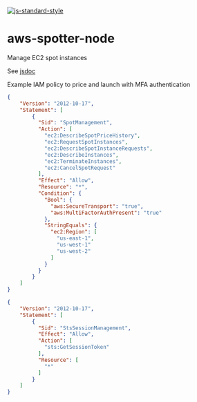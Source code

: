 [![js-standard-style](https://img.shields.io/badge/code%20style-standard-brightgreen.svg?style=flat)](https://github.com/feross/standard)

# aws-spotter-node
Manage EC2 spot instances

See [jsdoc](./doc/index.md)

Example IAM policy to price and launch with MFA authentication
```json
{
    "Version": "2012-10-17",
    "Statement": [
        {
          "Sid": "SpotManagement",
          "Action": [
            "ec2:DescribeSpotPriceHistory",
            "ec2:RequestSpotInstances",
            "ec2:DescribeSpotInstanceRequests",
            "ec2:DescribeInstances",
            "ec2:TerminateInstances",
            "ec2:CancelSpotRequest"
          ],
          "Effect": "Allow",
          "Resource": "*",
          "Condition": {
            "Bool": {
              "aws:SecureTransport": "true",
              "aws:MultiFactorAuthPresent": "true"
            },
            "StringEquals": {
              "ec2:Region": [
                "us-east-1",
                "us-west-1"
                "us-west-2"
              ]
            }
          }
        }
    ]
}
```

```json
{
    "Version": "2012-10-17",
    "Statement": [
        {
          "Sid": "StsSessionManagement",
          "Effect": "Allow",
          "Action": [
            "sts:GetSessionToken"
          ],
          "Resource": [
            "*"
          ]
        }
    ]
}
```
